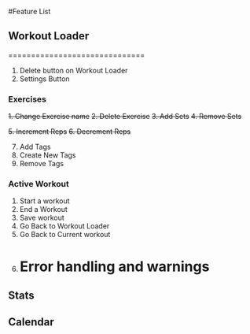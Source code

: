 #Feature List

## Workout Loader

==============================

1. Delete button on Workout Loader
2. Settings Button

### Exercises

~~1. Change Exercise name~~
~~2. Delete Exercise~~
~~3. Add Sets~~
~~4. Remove Sets~~

~~5. Increment Reps~~
~~6. Decrement Reps~~

7. Add Tags
8. Create New Tags
9. Remove Tags

### Active Workout

1. Start a workout
2. End a Workout
3. Save workout
4. Go Back to Workout Loader
5. Go Back to Current workout
6. # Error handling and warnings

## Stats

## Calendar

